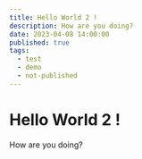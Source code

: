 ```yaml
---
title: Hello World 2 !
description: How are you doing? 
date: 2023-04-08 14:00:00
published: true
tags:
  - test
  - demo
  - not-published
---
```


# Hello World 2 !

How are you doing?
